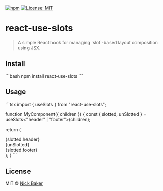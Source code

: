 [![npm](https://img.shields.io/npm/v/@nickbaker/use-slots)](https://www.npmjs.com/package/@nickbaker/use-slots)
[![License: MIT](https://img.shields.io/badge/license-MIT-blue.svg)](LICENSE)

# react-use-slots
> A simple React hook for managing \`slot\`-based layout composition using JSX.

## Install

\`\`\`bash
npm install react-use-slots
\`\`\`

## Usage

\`\`\`tsx
import { useSlots } from "react-use-slots";

function MyComponent({ children }) {
  const { slotted, unSlotted } = useSlots<"header" | "footer">(children);

  return (
    <div>
      {slotted.header}
      <main>{unSlotted}</main>
      {slotted.footer}
    </div>
  );
}
\`\`\`

## License

MIT © [Nick Baker](https://github.com/YOUR_USERNAME)

